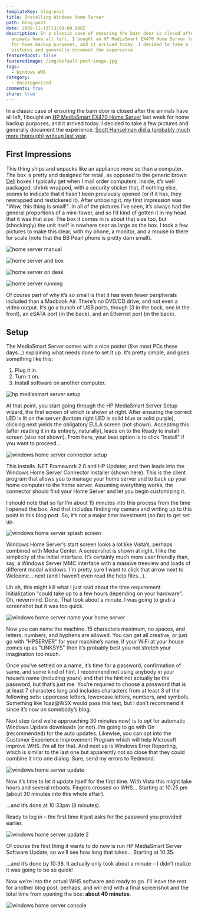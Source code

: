 ```yaml
---
templateKey: blog-post
title: Installing Windows Home Server
path: blog-post
date: 2008-11-13T13:09:00.000Z
description: In a classic case of ensuring the barn door is closed after the
  animals have all left, I bought an HP MediaSmart EX470 Home Server last week
  for home backup purposes, and it arrived today. I decided to take a few
  pictures and generally document the experience.
featuredpost: false
featuredimage: /img/default-post-image.jpg
tags:
  - Windows WHS
category:
  - Uncategorized
comments: true
share: true
---
```

In a classic case of ensuring the barn door is closed after the animals have all left, I bought an [HP MediaSmart EX470 Home Server](http://www.amazon.com/gp/product/B000UY1WSK?ie=UTF8&tag=aspalliancecom&linkCode=as2&camp=1789&creative=390957&creativeASIN=B000UY1WSK) last week for home backup purposes, and it arrived today. I decided to take a few pictures and generally document the experience. [Scott Hanselman did a (probably much more thorough) writeup last year](http://www.hanselman.com/blog/ReviewHPMediaSmartWindowsHomeServer.aspx).

## First Impressions

This thing ships and unpacks like an appliance more so than a computer. The box is pretty and designed for retail, as opposed to the generic brown [Dell](http://dell.com/) boxes I typically get when I mail order computers. Inside, it’s well packaged, shrink wrapped, with a security sticker that, if nothing else, seems to indicate that it hasn’t been previously opened (or if it has, they rewrapped and restickered it). After unboxing it, my first impression was "Wow, this thing is small!". In all of the pictures I’ve seen, it’s always had the general proportions of a mini-tower, and so I’d kind of gotten it in my head that it was that size. The box it comes in is about that size too, but (shockingly) the unit itself is nowhere near as large as the box. I took a few pictures to make this clear, with my phone, a monitor, and a mouse in there for scale (note that the BB Pearl phone is pretty darn small).

![home server manual](/img/homeserver-1.jpg)

![home server and box](/img/homeserver-2.jpg)

![home server on desk](/img/homeserver-3.jpg)

![home server running](/img/homeserver-4.jpg)

Of course part of why it’s so small is that it has even fewer peripherals included than a Macbook Air. There’s no DVD/CD drive, and not even a video output. It’s go a bunch of USB ports, though (3 in the back, one in the front), an eSATA port (in the back), and an Ethernet port (in the back).

## Setup

The MediaSmart Server comes with a nice poster (like most PCs these days…) explaining what needs done to set it up. It’s pretty simple, and goes something like this:

1. Plug it in.
2. Turn it on.
3. Install software on another computer.

![hp mediasmart server setup](/img/homeserver-5.png)

At that point, you start going through the HP MediaSmart Server Setup wizard, the first screen of which is shown at right. After ensuring the correct LED is lit on the server (bottom right LED is solid blue or solid purple), clicking next yields the obligatory EULA screen (not shown). Accepting this (after reading it in its entirely, naturally), leads on to the Ready to install screen (also not shown). From here, your best option is to click "Install" if you want to proceed…

![windows home server connector setup](/img/homeserver-6.png)

This installs .NET Framework 2.0 and HP Updater, and then leads into the Windows Home Server Connector installer (shown here). This is the client program that allows you to manage your home server and to back up your home computer to the home server. Assuming everything works, the connector should find your Home Server and let you begin customizing it.

I should note that so far I’m about 15 minutes into this process from the time I opened the box. And that includes finding my camera and writing up to this point in this blog post. So, it’s not a major time investment (so far) to get set up.

![windows home server splash screen](/img/homeserver-7.png)

Windows Home Server’s start screen looks a lot like Vista’s, perhaps combined with Media Center. A screenshot is shown at right. I like the simplicity of the initial interface. It’s certainly much more user friendly than, say, a Windows Server MMC interface with a massive treeview and loads of different modal windows. I’m pretty sure I want to click that arrow next to Welcome… next (and I haven’t even read the help files…).

Uh oh, this might kill what I just said about the time requirement. Initialization "could take up to a few hours depending on your hardware". Oh, nevermind. Done. That took about a minute. I was going to grab a screenshot but it was too quick.

![windows home server name your home server](/img/homeserver-8.png)

Now you can name the machine. 15 characters maximum, no spaces, and letters, numbers, and hyphens are allowed. You can get all creative, or just go with "HPSERVER" for your machine’s name. If your WiFi at your house comes up as "LINKSYS" then it’s probably best you not stretch your imagination too much.

Once you’ve settled on a name, it’s time for a password, confirmation of same, and some kind of hint. I recommend not using anybody in your house’s name (including yours) and that the hint not actually be the password, but that’s just me. You’re required to choose a password that is at least 7 characters long and includes characters from at least 3 of the following sets: uppercase letters, lowercase letters, numbers, and symbols. Something like 1qaz@WSX would pass this test, but I don’t recommend it since it’s now on somebody’s blog.

Next step (and we’re approaching 30 minutes now) is to opt for automatic Windows Update downloads (or not). I’m going to go with On (recommended) for the auto updates. Likewise, you can opt into the Customer Experience Improvement Program which will help Microsoft improve WHS. I’m all for that. And next up is Windows Error Reporting, which is similar to the last one but apparently not so close that they could combine it into one dialog. Sure, send my errors to Redmond.

![windows home server update](/img/homeserver-9.png)

Now it’s time to let it update itself for the first time. With Vista this might take hours and several reboots. Fingers crossed on WHS… Starting at 10:25 pm (about 30 minutes into this whole affair).

…and it’s done at 10:33pm (8 minutes).

Ready to log in – the first time it just asks for the password you provided earlier.

![windows home server update 2](/img/homeserver-10.png)

Of course the first thing it wants to do now is run HP MediaSmart Server Software Update, so we’ll see how long that takes… Starting at 10:35.

…and it’s done by 10:38. It actually only took about a minute – I didn’t realize it was going to be so quick!

Now we’re into the actual WHS software and ready to go. I’ll leave the rest for another blog post, perhaps, and will end with a final screenshot and the total time from opening the box: **about 40 minutes**.

![windows home server console](/img/homeserver-11.png)
